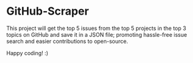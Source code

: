 # GitHub-Scraper

This project will get the top 5 issues from the top 5 projects in the top 3 topics on GitHub and save it in a JSON file; promoting hassle-free issue search and easier contributions to open-source.

Happy coding! :)
